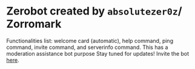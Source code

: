 # Zerobot created by `absolutezer0z`/ Zorromark
Functionalities list: welcome card (automatic), help command, ping command, invite command, and serverinfo command.
This has a moderation assistance bot purpose
Stay tuned for updates!
Invite the bot [here](https://discord.com/api/oauth2/authorize?client_id=1110068022976192513&permissions=8&scope=bot).

